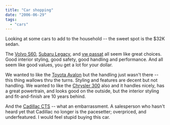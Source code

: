 ```yaml
---
title: "Car shopping"
date: "2006-06-29"
tags: 
  - "cars"
---
```


Looking at some cars to add to the household -- the sweet spot is the $32K sedan.

The [Volvo S60](http://www.volvocars.us/models/s60/ "Volvo S60"), [Subaru Legacy](http://www.subaru.com/shop/model_consideration.jsp?model=LEGACY), and [vw passat](http://www.vw.com/passat/index.html) all seem like great choices. Good interior styling, good safety, good handling and performance. And all seem like good values, you get a lot for your dollar.

We wanted to like the [Toyota Avalon](http://www.toyota.com/avalon/index.html) but the handling just wasn't there -- this thing wallows thru the turns. Styling and features are decent but not handling. We wanted to like the [Chrysler 300](http://www.chrysler.com/300/) also and it handles nicely, has a great powertrain, and looks good on the outside, but the interior styling and fit-and-finish are 10 years behind.

And the [Cadillac CTS](http://www.cadillac.com/cadillacjsp/model/gallery.jsp?model=cts) -- what an embarrassment. A salesperson who hasn't heard yet that Cadillac no longer is the pacesetter; overpriced, and underfeatured. I would feel stupid buying this car.
